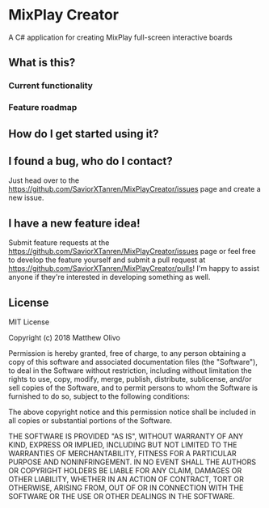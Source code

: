 # MixPlay Creator
A C# application for creating MixPlay full-screen interactive boards

## What is this?


### Current functionality


### Feature roadmap


## How do I get started using it?


## I found a bug, who do I contact?
Just head over to the https://github.com/SaviorXTanren/MixPlayCreator/issues page and create a new issue.

## I have a new feature idea!
Submit feature requests at the https://github.com/SaviorXTanren/MixPlayCreator/issues page or feel free to develop the feature yourself and submit a pull request at https://github.com/SaviorXTanren/MixPlayCreator/pulls! I'm happy to assist anyone if they're interested in developing something as well.

## License
MIT License

Copyright (c) 2018 Matthew Olivo

Permission is hereby granted, free of charge, to any person obtaining a copy of this software and associated documentation files (the "Software"), to deal in the Software without restriction, including without limitation the rights to use, copy, modify, merge, publish, distribute, sublicense, and/or sell copies of the Software, and to permit persons to whom the Software is furnished to do so, subject to the following conditions:

The above copyright notice and this permission notice shall be included in all copies or substantial portions of the Software.

THE SOFTWARE IS PROVIDED "AS IS", WITHOUT WARRANTY OF ANY KIND, EXPRESS OR IMPLIED, INCLUDING BUT NOT LIMITED TO THE WARRANTIES OF MERCHANTABILITY, FITNESS FOR A PARTICULAR PURPOSE AND NONINFRINGEMENT. IN NO EVENT SHALL THE AUTHORS OR COPYRIGHT HOLDERS BE LIABLE FOR ANY CLAIM, DAMAGES OR OTHER LIABILITY, WHETHER IN AN ACTION OF CONTRACT, TORT OR OTHERWISE, ARISING FROM, OUT OF OR IN CONNECTION WITH THE SOFTWARE OR THE USE OR OTHER DEALINGS IN THE SOFTWARE.
